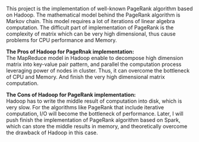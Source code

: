 This project is the implementation of well-known PageRank algorithm based on Hadoop. The mathematical model behind the PageRank algorithm is Markov chain. This model requires a lot of iterations of linear algebra computation. The difficult part of implementation of PageRank is the complexity of matrix which can be very high dimensional, thus cause problems for CPU performance and Memory.

**The Pros of Hadoop for PageRnak implementation:**   
The MapReduce model in Hadoop enable to decompose high dimension matrix into key-value pair pattern, and parallel the computation process leveraging power of nodes in cluster. Thus, it can overcome the bottleneck of CPU and Memory. And finish the very high dimensional matrix computation.

**The Cons of Hadoop for PageRank implementation:**<br />
Hadoop has to write the middle result of computation into disk, which is very slow.  For the algorithms like PageRank that include iterative computation, I/O will become the bottleneck of performance. Later, I will push finish the implementation of PageRank algorithm based on Spark, which can store the middle results in memory, and theoretically overcome the drawback of Hadoop in this case.  



